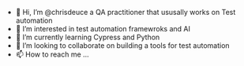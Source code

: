 - 👋 Hi, I’m @chrisdeuce a QA practitioner that ususally works on Test automation
- 👀 I’m interested in test automation framewroks and AI 
- 🌱 I’m currently learning Cypress and Python
- 💞️ I’m looking to collaborate on building a tools for test automation
- 📫 How to reach me ...

<!---
chrisdeuce/chrisdeuce is a ✨ special ✨ repository because its `README.md` (this file) appears on your GitHub profile.
You can click the Preview link to take a look at your changes.
--->

